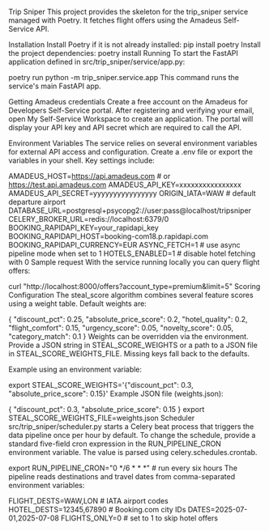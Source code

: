 Trip Sniper
This project provides the skeleton for the trip_sniper service managed with Poetry. It fetches flight offers using the Amadeus Self-Service API.

Installation
Install Poetry if it is not already installed:
pip install poetry
Install the project dependencies:
poetry install
Running
To start the FastAPI application defined in src/trip_sniper/service/app.py:

poetry run python -m trip_sniper.service.app
This command runs the service's main FastAPI app.

Getting Amadeus credentials
Create a free account on the Amadeus for Developers Self-Service portal. After registering and verifying your email, open My Self-Service Workspace to create an application. The portal will display your API key and API secret which are required to call the API.

Environment Variables
The service relies on several environment variables for external API access and configuration. Create a .env file or export the variables in your shell. Key settings include:

AMADEUS_HOST=https://api.amadeus.com     # or https://test.api.amadeus.com
AMADEUS_API_KEY=xxxxxxxxxxxxxxxx
AMADEUS_API_SECRET=yyyyyyyyyyyyyyyy
ORIGIN_IATA=WAW                          # default departure airport
DATABASE_URL=postgresql+psycopg2://user:pass@localhost/tripsniper
CELERY_BROKER_URL=redis://localhost:6379/0
BOOKING_RAPIDAPI_KEY=your_rapidapi_key
BOOKING_RAPIDAPI_HOST=booking-com18.p.rapidapi.com
BOOKING_RAPIDAPI_CURRENCY=EUR
ASYNC_FETCH=1                            # use async pipeline mode when set to 1
HOTELS_ENABLED=1                         # disable hotel fetching with 0
Sample request
With the service running locally you can query flight offers:

curl "http://localhost:8000/offers?account_type=premium&limit=5"
Scoring Configuration
The steal_score algorithm combines several feature scores using a weight table. Default weights are:

{
    "discount_pct": 0.25,
    "absolute_price_score": 0.2,
    "hotel_quality": 0.2,
    "flight_comfort": 0.15,
    "urgency_score": 0.05,
    "novelty_score": 0.05,
    "category_match": 0.1
}
Weights can be overridden via the environment. Provide a JSON string in STEAL_SCORE_WEIGHTS or a path to a JSON file in STEAL_SCORE_WEIGHTS_FILE. Missing keys fall back to the defaults.

Example using an environment variable:

export STEAL_SCORE_WEIGHTS='{"discount_pct": 0.3, "absolute_price_score": 0.15}'
Example JSON file (weights.json):

{
    "discount_pct": 0.3,
    "absolute_price_score": 0.15
}
export STEAL_SCORE_WEIGHTS_FILE=weights.json
Scheduler
src/trip_sniper/scheduler.py starts a Celery beat process that triggers the data pipeline once per hour by default. To change the schedule, provide a standard five-field cron expression in the RUN_PIPELINE_CRON environment variable. The value is parsed using celery.schedules.crontab.

export RUN_PIPELINE_CRON="0 */6 * * *"  # run every six hours
The pipeline reads destinations and travel dates from comma-separated environment variables:

FLIGHT_DESTS=WAW,LON          # IATA airport codes
HOTEL_DESTS=12345,67890       # Booking.com city IDs
DATES=2025-07-01,2025-07-08
FLIGHTS_ONLY=0  # set to 1 to skip hotel offers
